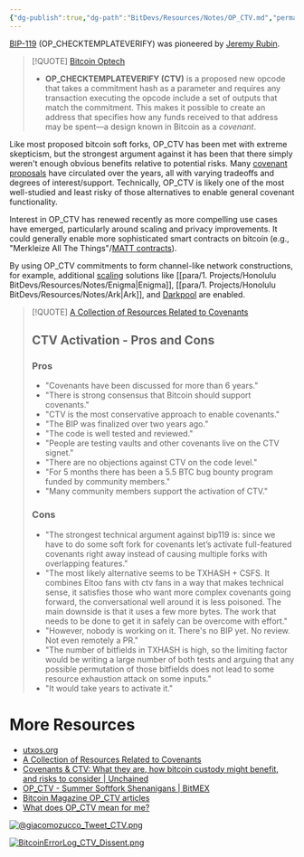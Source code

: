 ```yaml
---
{"dg-publish":true,"dg-path":"BitDevs/Resources/Notes/OP_CTV.md","permalink":"/bit-devs/resources/notes/op-ctv/","title":"OP_CTV","noteIcon":"3","created":"2023-05-24T20:15:13.066-10:00","updated":"2023-05-29T11:11:47.999-10:00"}
---
```



[BIP-119](https://github.com/bitcoin/bips/blob/master/bip-0119.mediawiki) (OP_CHECKTEMPLATEVERIFY) was pioneered by [Jeremy Rubin](https://rubin.io/). 

> [!QUOTE] [Bitcoin Optech](https://bitcoinops.org/en/topics/op_checktemplateverify/)
> - **OP_CHECKTEMPLATEVERIFY (CTV)** is a proposed new opcode that takes a commitment hash as a parameter and requires any transaction executing the opcode include a set of outputs that match the commitment. This makes it possible to create an address that specifies how any funds received to that address may be spent—a design known in Bitcoin as a _covenant_.

Like most proposed bitcoin soft forks, OP_CTV has been met with extreme skepticism, but the strongest argument against it has been that there simply weren't enough obvious benefits relative to potential risks. Many [covenant proposals](https://bitcoincovenants.com) have circulated over the years, all with varying tradeoffs and degrees of interest/support. Technically, OP_CTV is likely one of the most well-studied and least risky of those alternatives to enable general covenant functionality.

Interest in OP_CTV has renewed recently as more compelling use cases have emerged, particularly around scaling and privacy improvements. It could generally enable more sophisticated smart contracts on bitcoin (e.g., "Merkleize All The Things"/[MATT contracts](https://merkle.fun/)).

By using OP_CTV commitments to form channel-like network constructions, for example, additional [scaling](https://utxos.org/uses/scaling/) solutions like [[para/1. Projects/Honolulu BitDevs/Resources/Notes/Enigma\|Enigma]],  [[para/1. Projects/Honolulu BitDevs/Resources/Notes/Ark\|Ark]], and [Darkpool](https://www.nobsbitcoin.com/darkpool-tarpit/) are enabled.

> [!QUOTE] [A Collection of Resources Related to Covenants](https://www.nobsbitcoin.com/a-collection-of-resources-related-to-covenants/)
> ## CTV Activation - Pros and Cons
> 
> ### Pros
> - "Covenants have been discussed for more than 6 years."
> - "There is strong consensus that Bitcoin should support covenants."
> - "CTV is the most conservative approach to enable covenants."
> - "The BIP was finalized over two years ago."
> - "The code is well tested and reviewed."
> - "People are testing vaults and other covenants live on the CTV signet."
> - "There are no objections against CTV on the code level."
> - "For 5 months there has been a 5.5 BTC bug bounty program funded by community members."
> - "Many community members support the activation of CTV."
> 
> ### Cons
> - "The strongest technical argument against bip119 is: since we have to do some soft fork for covenants let’s activate full-featured covenants right away instead of causing multiple forks with overlapping features."
> - "The most likely alternative seems to be TXHASH + CSFS. It combines Eltoo fans with ctv fans in a way that makes technical sense, it satisfies those who want more complex covenants going forward, the conversational well around it is less poisoned. The main downside is that it uses a few more bytes. The work that needs to be done to get it in safely can be overcome with effort."
> - "However, nobody is working on it. There's no BIP yet. No review. Not even remotely a PR."
> - "The number of bitfields in TXHASH is high, so the limiting factor would be writing a large number of both tests and arguing that any possible permutation of those bitfields does not lead to some resource exhaustion attack on some inputs."
> - "It would take years to activate it."

# More Resources
- [utxos.org](https://utxos.org/)
- [A Collection of Resources Related to Covenants](https://www.nobsbitcoin.com/a-collection-of-resources-related-to-covenants/)
- [Covenants & CTV: What they are, how bitcoin custody might benefit, and risks to consider | Unchained](https://unchained.com/blog/covenants-ctv-bitcoin-custody/)
- [OP_CTV - Summer Softfork Shenanigans | BitMEX](https://blog.bitmex.com/op_ctv-summer-softfork-shenanigans/)
- [Bitcoin Magazine OP_CTV articles](https://bitcoinmagazine.com/tags/op-ctv)
- [What does OP_CTV mean for me?](https://zensored.substack.com/p/what-does-op-ctv-mean-for-me)

[![@giacomozucco_Tweet_CTV.png](/img/user/para/artifacts/@giacomozucco_Tweet_CTV.png)](https://twitter.com/giacomozucco/status/1661716843512381447)

[![BitcoinErrorLog_CTV_Dissent.png](/img/user/para/artifacts/BitcoinErrorLog_CTV_Dissent.png)](https://github.com/JeremyRubin/utxos.org/issues/28)
